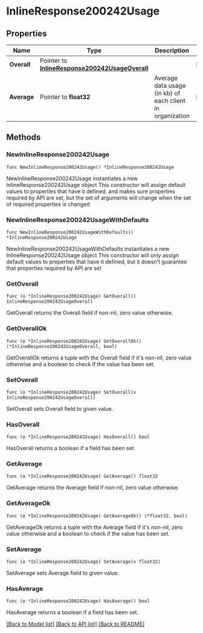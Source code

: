 # InlineResponse200242Usage

## Properties

Name | Type | Description | Notes
------------ | ------------- | ------------- | -------------
**Overall** | Pointer to [**InlineResponse200242UsageOverall**](InlineResponse200242UsageOverall.md) |  | [optional] 
**Average** | Pointer to **float32** | Average data usage (in kb) of each client in organization | [optional] 

## Methods

### NewInlineResponse200242Usage

`func NewInlineResponse200242Usage() *InlineResponse200242Usage`

NewInlineResponse200242Usage instantiates a new InlineResponse200242Usage object
This constructor will assign default values to properties that have it defined,
and makes sure properties required by API are set, but the set of arguments
will change when the set of required properties is changed

### NewInlineResponse200242UsageWithDefaults

`func NewInlineResponse200242UsageWithDefaults() *InlineResponse200242Usage`

NewInlineResponse200242UsageWithDefaults instantiates a new InlineResponse200242Usage object
This constructor will only assign default values to properties that have it defined,
but it doesn't guarantee that properties required by API are set

### GetOverall

`func (o *InlineResponse200242Usage) GetOverall() InlineResponse200242UsageOverall`

GetOverall returns the Overall field if non-nil, zero value otherwise.

### GetOverallOk

`func (o *InlineResponse200242Usage) GetOverallOk() (*InlineResponse200242UsageOverall, bool)`

GetOverallOk returns a tuple with the Overall field if it's non-nil, zero value otherwise
and a boolean to check if the value has been set.

### SetOverall

`func (o *InlineResponse200242Usage) SetOverall(v InlineResponse200242UsageOverall)`

SetOverall sets Overall field to given value.

### HasOverall

`func (o *InlineResponse200242Usage) HasOverall() bool`

HasOverall returns a boolean if a field has been set.

### GetAverage

`func (o *InlineResponse200242Usage) GetAverage() float32`

GetAverage returns the Average field if non-nil, zero value otherwise.

### GetAverageOk

`func (o *InlineResponse200242Usage) GetAverageOk() (*float32, bool)`

GetAverageOk returns a tuple with the Average field if it's non-nil, zero value otherwise
and a boolean to check if the value has been set.

### SetAverage

`func (o *InlineResponse200242Usage) SetAverage(v float32)`

SetAverage sets Average field to given value.

### HasAverage

`func (o *InlineResponse200242Usage) HasAverage() bool`

HasAverage returns a boolean if a field has been set.


[[Back to Model list]](../README.md#documentation-for-models) [[Back to API list]](../README.md#documentation-for-api-endpoints) [[Back to README]](../README.md)


